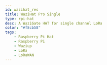 ```yaml
---
id: wazihat_res
title: WaziHat Pro Single
type: rpi-hat
desc: A WaziGate HAT for single channel LoRa
color: "#f8cb58"
tags:
    - Raspberry Pi Hat
    - Raspberry Pi
    - Waziup
    - LoRa
    - LoRaWAN
---
```

